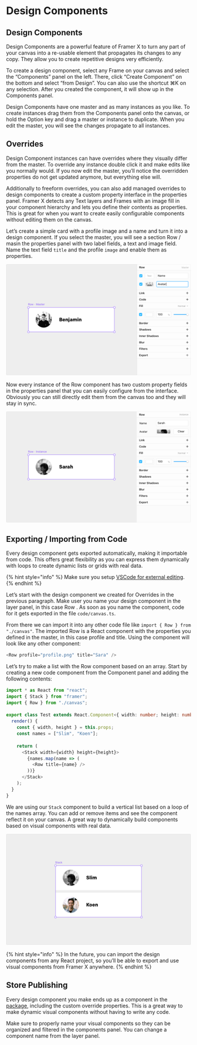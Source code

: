 # Design Components

## Design Components

Design Components are a powerful feature of Framer X to turn any part of your canvas into a re-usable element that propagates its changes to any copy. They allow you to create repetitive designs very efficiently.  
  
To create a design component, select any Frame on your canvas and select the “Components” panel on the left. There, click “Create Component” on the bottom and select “from Design”. You can also use the shortcut ⌘K on any selection. After you created the component, it will show up in the Components panel.  
  
Design Components have one master and as many instances as you like. To create instances drag them from the Components panel onto the canvas, or hold the Option key and drag a master or instance to duplicate. When you edit the master, you will see the changes propagate to all instances.

## Overrides

Design Component instances can have overrides where they visually differ from the master. To override any instance double click it and make edits like you normally would. If you now edit the master, you’ll notice the overridden properties do not get updated anymore, but everything else will.  
  
Additionally to freeform overrides, you can also add managed overrides to design components to create a custom property interface in the properties panel. Framer X detects any Text layers and Frames with an image fill in your component hierarchy and lets you define their contents as properties. This is great for when you want to create easily configurable components without editing them on the canvas.  
  
Let’s create a simple card with a profile image and a name and turn it into a design component. If you select the master, you will see a section Row / masin the properties panel with two label fields, a text and image field. Name the text field `title` and the profile `image` and enable them as properties.

![](../.gitbook/assets/design-1.png)

Now every instance of the Row component has two custom property fields in the properties panel that you can easily configure from the interface. Obviously you can still directly edit them from the canvas too and they will stay in sync.

![](../.gitbook/assets/design-2.png)

## Exporting / Importing from Code

Every design component gets exported automatically, making it importable from code. This offers great flexibility as you can express them dynamically with loops to create dynamic lists or grids with real data.

{% hint style="info" %}
Make sure you setup [VSCode for external editing](https://framer.gitbook.io/framer/~/edit/drafts/-LKS1WMROLkDNccBN9iI/application#setup).
{% endhint %}

Let’s start with the design component we created for Overrides in the previous paragraph. Make user you name your design component in the layer panel, in this case Row . As soon as you name the component, code for it gets exported in the file `code/canvas.ts`. 

From there we can import it into any other code file like `import { Row } from "./canvas"`. The imported Row is a React component with the properties you defined in the master, in this case profile and title. Using the component will look like any other component:

```typescript
<Row profile="profile.png" title="Sara" />
```

Let’s try to make a list with the Row component based on an array. Start by creating a new code component from the Component panel and adding the following contents:

```typescript
import * as React from "react";
import { Stack } from "framer";
import { Row } from "./canvas";

export class Test extends React.Component<{ width: number; height: number }> {
  render() {
    const { width, height } = this.props;
    const names = ["Slim", "Koen"];

    return (
      <Stack width={width} height={height}>
        {names.map(name => (
          <Row title={name} />
        ))}
      </Stack>
    );
  }
}

```

We are using our `Stack` component to build a vertical list based on a loop of the names array. You can add or remove items and see the component reflect it on your canvas. A great way to dynamically build components based on visual components with real data.

![](../.gitbook/assets/design-3.png)

{% hint style="info" %}
In the future, you can import the design components from any React project, so you’ll be able to export and use visual components from Framer X anywhere.
{% endhint %}

## Store Publishing

Every design component you make ends up as a component in the [package](../code/packages.md), including the custom override properties. This is a great way to make dynamic visual components without having to write any code.

Make sure to properly name your visual components so they can be organized and filtered in the components panel. You can change a component name from the layer panel.  


